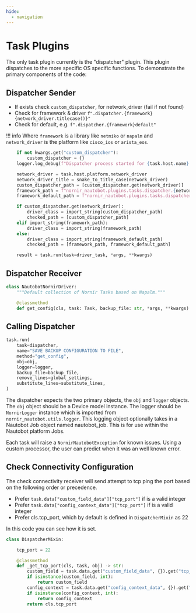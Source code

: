 ```yaml
---
hide:
  - navigation
---
```

# Task Plugins

The only task plugin currently is the "dispatcher" plugin. This plugin dispatches to the more specific OS specific functions. To demonstrate the primary components of the code:

## Dispatcher Sender

- If exists check `custom_dispatcher`, for network_driver (fail if not found)
- Check for framework & driver `f".dispatcher.{framework}{network_driver.titlecase()}"`
- Check for default, e.g. `f".dispatcher.{framework}default"`

!!! info
    Where `framework` is a library like `netmiko` or `napalm` and `network_driver` is the platform like `cisco_ios` or `arista_eos`.

```python
    if not kwargs.get("custom_dispatcher"):
        custom_dispatcher = {}
    logger.log_debug(f"Dispatcher process started for {task.host.name} ({task.host.platform.network_driver})")

    network_driver = task.host.platform.network_driver
    network_driver_title = snake_to_title_case(network_driver)
    custom_dispatcher_path = [custom_dispatcher.get(network_driver)]
    framework_path = f"nornir_nautobot.plugins.tasks.dispatcher.{network_driver}.{framework}{network_driver_title}"
    framework_default_path = f"nornir_nautobot.plugins.tasks.dispatcher.default.{framework}Default"

    if custom_dispatcher.get(network_driver):
        driver_class = import_string(custom_dispatcher_path)
        checked_path = [custom_dispatcher_path]
    elif import_string(framework_path):
        driver_class = import_string(framework_path)
    else:
        driver_class = import_string(framework_default_path)
        checked_path = [framework_path, framework_default_path]

    result = task.run(task=driver_task, *args, **kwargs)
```

## Dispatcher Receiver

```python
class NautobotNornirDriver:
    """Default collection of Nornir Tasks based on Napalm."""

    @classmethod
    def get_config(cls, task: Task, backup_file: str, *args, **kwargs) -> Result:
```

## Calling Dispatcher

```python
task.run(
    task=dispatcher,
    name="SAVE BACKUP CONFIGURATION TO FILE",
    method="get_config",
    obj=obj,
    logger=logger,
    backup_file=backup_file,
    remove_lines=global_settings,
    substitute_lines=substitute_lines,
)
```

The dispatcher expects the two primary objects, the `obj` and `logger` objects. The `obj` object should be a Device model instance. The logger should be `NornirLogger` instance which is imported from `nornir_nautobot.utils.logger`. This logging object optionally takes in a Nautobot Job object named nautobot_job. This is for use within the Nautobot platform Jobs. 

Each task will raise a `NornirNautobotException` for known issues. Using a custom processor, the user can predict when it was an well known error.


## Check Connectivity Configuration

The check connectivity receiver will send attempt to tcp ping the port based on the following order or precedence.

- Prefer `task.data["custom_field_data"]["tcp_port"]` if is a valid integer
- Prefer `task.data["config_context_data"]["tcp_port"]` if is a valid integer
- Prefer cls.tcp_port, which by default is defined in `DispatcherMixin` as 22

In this code you can see how it is set.

```python
class DispatcherMixin:

    tcp_port = 22

    @classmethod
    def _get_tcp_port(cls, task, obj) -> str:
        custom_field = task.data.get("custom_field_data", {}).get("tcp_port")
        if isinstance(custom_field, int):
            return custom_field
        config_context = task.data.get("config_context_data", {}).get("tcp_port")
        if isinstance(config_context, int):
            return config_context
        return cls.tcp_port
```
